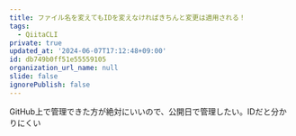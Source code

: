 ```yaml
---
title: ファイル名を変えてもIDを変えなければきちんと変更は適用される！
tags:
  - QiitaCLI
private: true
updated_at: '2024-06-07T17:12:48+09:00'
id: db749b0ff51e55559105
organization_url_name: null
slide: false
ignorePublish: false
---
```


GitHub上で管理できた方が絶対にいいので、公開日で管理したい。IDだと分かりにくい
